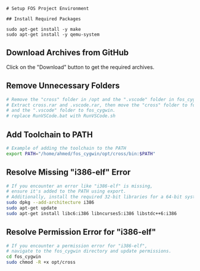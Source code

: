 

```
# Setup FOS Project Environment

## Install Required Packages

sudo apt-get install -y make
sudo apt-get install -y qemu-system
```

## Download Archives from GitHub

Click on the "Download" button to get the required archives.

## Remove Unnecessary Folders

```bash
# Remove the "cross" folder in /opt and the ".vscode" folder in fos_cygwin.
# Extract cross.rar and .vscode.rar, then move the "cross" folder to fos_cygwin/opt 
# and the ".vscode" folder to fos_cygwin.
# replace RunVSCode.bat with RunVSCode.sh
```

## Add Toolchain to PATH

```bash
# Example of adding the toolchain to the PATH
export PATH="/home/ahmed/fos_cygwin/opt/cross/bin:$PATH"
```

## Resolve Missing "i386-elf" Error

```bash
# If you encounter an error like "i386-elf" is missing,
# ensure it's added to the PATH using export.
# Additionally, install the required 32-bit libraries for a 64-bit system.
sudo dpkg --add-architecture i386
sudo apt-get update
sudo apt-get install libc6:i386 libncurses5:i386 libstdc++6:i386
```

## Resolve Permission Error for "i386-elf"

```bash
# If you encounter a permission error for "i386-elf",
# navigate to the fos_cygwin directory and update permissions.
cd fos_cygwin
sudo chmod -R +x opt/cross
```

